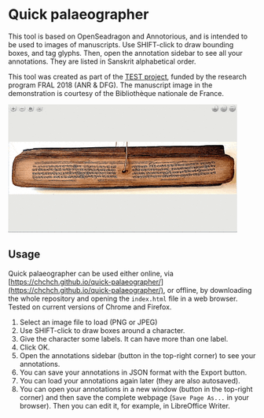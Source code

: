 # Quick palaeographer

This tool is based on OpenSeadragon and Annotorious, and is intended to be used to images of manuscripts. Use SHIFT-click to draw bounding boxes, and tag glyphs. Then, open the annotation sidebar to see all your annotations. They are listed in Sanskrit alphabetical order.

This tool was created as part of the [TEST project](https://tst.hypotheses.org/), funded by the research program FRAL 2018 (ANR & DFG). The manuscript image in the demonstration is courtesy of the Bibliothèque nationale de France.

![demo](demo.gif "demo")

## Usage

Quick palaeographer can be used either online, via [https://chchch.github.io/quick-palaeographer/](https://chchch.github.io/quick-palaeographer/), or offline, by downloading the whole repository and opening the `index.html` file in a web browser. Tested on current versions of Chrome and Firefox.

1. Select an image file to load (PNG or JPEG)
2. Use SHIFT-click to draw boxes around a character.
3. Give the character some labels. It can have more than one label.
4. Click OK.
5. Open the annotations sidebar (button in the top-right corner) to see your annotations.
6. You can save your annotations in JSON format with the Export button.
7. You can load your annotations again later (they are also autosaved).
8. You can open your annotations in a new window (button in the top-right corner) and then save the complete webpage (`Save Page As...` in your browser). Then you can edit it, for example, in LibreOffice Writer.

